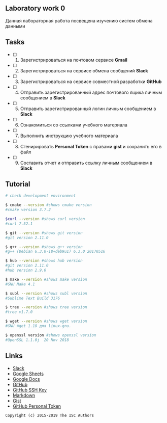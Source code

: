 ## Laboratory work 0

Данная лабораторная работа посвещена изучению систем обмена данными

## Tasks

- [ ] 1. Зарегистрироваться на почтовом сервисе **Gmail**
- [ ] 2. Зарегистрироваться на сервисе обмена сообщений **Slack**
- [ ] 3. Зарегистрироваться на сервисе совместной разработки **GitHub**
- [ ] 4. Отправить зарегистрированный адрес почтового ящика личным сообщением в **Slack**
- [ ] 5. Отправить зарегистрированный логин личным сообщением в **Slack**
- [ ] 6. Ознакомиться со ссылками учебного материала
- [ ] 7. Выполнить инструкцию учебного материала
- [ ] 8. Сгенирировать **Personal Token** с правами **gist** и сохранить его в файл
- [ ] 9. Составить отчет и отправить ссылку личным сообщением в **Slack**

## Tutorial

```sh
# check development environment

$ cmake --version #shows cmake version 
#cmake version 3.7.2

$curl --version #shows curl version
#curl 7.52.1

$ git --version #shows git version
#git version 2.11.0

$ g++ --version #shows g++ version
#g++ (Debian 6.3.0-18+deb9u1) 6.3.0 20170516

$ hub --version #shows hub version
#git version 2.11.0
#hub version 2.9.0

$ make --version #shows make version
#GNU Make 4.1

$ subl --version #shows subl version
#Sublime Text Build 3176

$ tree --version #shows tree version
#tree v1.7.0

$ wget --version #shows wget version
#GNU Wget 1.18 для linux-gnu.

$ openssl version #shows openssl version
#OpenSSL 1.1.0j  20 Nov 2018
```

## Links

- [Slack](https://slack.com)
- [Google Sheets](https://www.google.ru/intl/ru/sheets/about/)
- [Google Docs](https://www.google.ru/intl/ru/docs/about/)
- [GitHub](https://github.com)
- [GitHub SSH Key](https://help.github.com/articles/generating-a-new-ssh-key-and-adding-it-to-the-ssh-agent/)
- [Markdown](https://stackedit.io)
- [Gist](https://gist.github.com)
- [GitHub Personal Token](https://github.com/settings/tokens/new)


```
Copyright (c) 2015-2019 The ISC Authors
```
